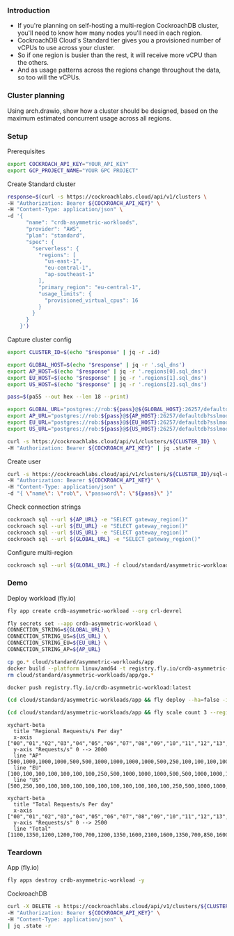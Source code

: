 ### Introduction

* If you're planning on self-hosting a multi-region CockroachDB cluster, you'll need to know how many nodes you'll need in each region.
* CockroachDB Cloud's Standard tier gives you a provisioned number of vCPUs to use across your cluster.
* So if one region is busier than the rest, it will receive more vCPU than the others.
* And as usage patterns across the regions change throughout the data, so too will the vCPUs.

### Cluster planning

Using arch.drawio, show how a cluster should be designed, based on the maximum estimated concurrent usage across all regions.

### Setup

Prerequisites

```sh
export COCKROACH_API_KEY="YOUR_API_KEY"
export GCP_PROJECT_NAME="YOUR GPC PROJECT"
```

Create Standard cluster

```sh
response=$(curl -s https://cockroachlabs.cloud/api/v1/clusters \
-H "Authorization: Bearer ${COCKROACH_API_KEY}" \
-H "Content-Type: application/json" \
-d '{
      "name": "crdb-asymmetric-workloads",
      "provider": "AWS",
      "plan": "standard",
      "spec": {
        "serverless": {
          "regions": [
            "us-east-1",
            "eu-central-1",
            "ap-southeast-1"
          ],
          "primary_region": "eu-central-1",
          "usage_limits": {
            "provisioned_virtual_cpus": 16
          }
        }
      }
    }')
```

Capture cluster config

```sh
export CLUSTER_ID=$(echo "$response" | jq -r .id)

export GLOBAL_HOST=$(echo "$response" | jq -r '.sql_dns')
export AP_HOST=$(echo "$response" | jq -r '.regions[0].sql_dns')
export EU_HOST=$(echo "$response" | jq -r '.regions[1].sql_dns')
export US_HOST=$(echo "$response" | jq -r '.regions[2].sql_dns')

pass=$(pa55 --out hex --len 18 --print)

export GLOBAL_URL="postgres://rob:${pass}@${GLOBAL_HOST}:26257/defaultdb?sslmode=verify-full"
export AP_URL="postgres://rob:${pass}@${AP_HOST}:26257/defaultdb?sslmode=verify-full"
export EU_URL="postgres://rob:${pass}@${EU_HOST}:26257/defaultdb?sslmode=verify-full"
export US_URL="postgres://rob:${pass}@${US_HOST}:26257/defaultdb?sslmode=verify-full"

curl -s https://cockroachlabs.cloud/api/v1/clusters/${CLUSTER_ID} \
-H "Authorization: Bearer ${COCKROACH_API_KEY}" | jq .state -r
```

Create user

```sh
curl -s https://cockroachlabs.cloud/api/v1/clusters/${CLUSTER_ID}/sql-users \
-H "Authorization: Bearer ${COCKROACH_API_KEY}" \
-H "Content-Type: application/json" \
-d "{ \"name\": \"rob\", \"password\": \"${pass}\" }"

```

Check connection strings

```sh
cockroach sql --url ${AP_URL} -e "SELECT gateway_region()"
cockroach sql --url ${EU_URL} -e "SELECT gateway_region()"
cockroach sql --url ${US_URL} -e "SELECT gateway_region()"
cockroach sql --url ${GLOBAL_URL} -e "SELECT gateway_region()"
```

Configure multi-region

```sh
cockroach sql --url ${GLOBAL_URL} -f cloud/standard/asymmetric-workloads/create.sql
```

### Demo

Deploy workload (fly.io)

```sh
fly app create crdb-asymmetric-workload --org crl-devrel

fly secrets set --app crdb-asymmetric-workload \
CONNECTION_STRING=${GLOBAL_URL} \
CONNECTION_STRING_US=${US_URL} \
CONNECTION_STRING_EU=${EU_URL} \
CONNECTION_STRING_AP=${AP_URL}

cp go.* cloud/standard/asymmetric-workloads/app
docker build --platform linux/amd64 -t registry.fly.io/crdb-asymmetric-workload:latest cloud/standard/asymmetric-workloads/app
rm cloud/standard/asymmetric-workloads/app/go.*

docker push registry.fly.io/crdb-asymmetric-workload:latest

(cd cloud/standard/asymmetric-workloads/app && fly deploy --ha=false -i registry.fly.io/crdb-asymmetric-workload:latest --remote-only)

(cd cloud/standard/asymmetric-workloads/app && fly scale count 3 --region iad,fra,sin --max-per-region 1 -y)
```

```mermaid
xychart-beta
  title "Regional Requests/s Per day"
  x-axis ["00","01","02","03","04","05","06","07","08","09","10","11","12","13","14","15","16","17","18","19","20","21","22","23"]
  y-axis "Requests/s" 0 --> 2000
  line "AP" [500,1000,1000,1000,500,500,1000,1000,1000,1000,500,250,100,100,100,100,100,100,100,100,100,100,100,250]
  line "EU" [100,100,100,100,100,100,100,250,500,1000,1000,1000,500,500,1000,1000,1000,1000,500,250,100,100,100,100]
  line "US" [500,250,100,100,100,100,100,100,100,100,100,100,100,250,500,1000,1000,1000,500,500,1000,1000,1000,1000]
```

```mermaid
xychart-beta
  title "Total Requests/s Per day"
  x-axis ["00","01","02","03","04","05","06","07","08","09","10","11","12","13","14","15","16","17","18","19","20","21","22","23"]
  y-axis "Requests/s" 0 --> 2500
  line "Total" [1100,1350,1200,1200,700,700,1200,1350,1600,2100,1600,1350,700,850,1600,2100,2100,2100,1100,850,1200,1200,1200,1350]
```

### Teardown

App (fly.io)

```sh
fly apps destroy crdb-asymmetric-workload -y
```

CockroachDB

```sh
curl -X DELETE -s https://cockroachlabs.cloud/api/v1/clusters/${CLUSTER_ID} \
-H "Authorization: Bearer ${COCKROACH_API_KEY}" \
-H "Content-Type: application/json" \
| jq .state -r
```

